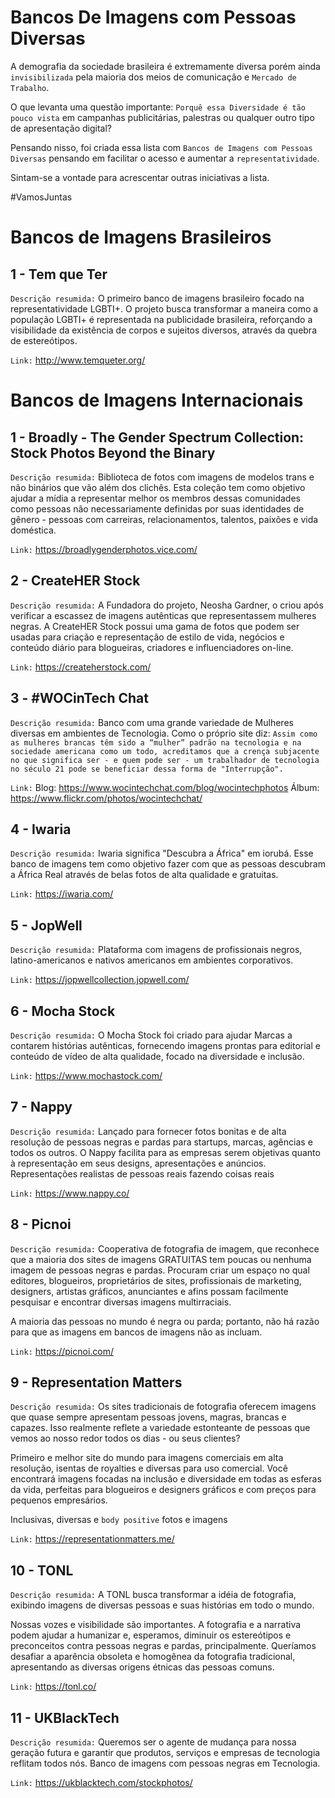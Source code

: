 # Bancos De Imagens com Pessoas Diversas 

A demografia da sociedade brasileira é extremamente diversa porém ainda `invisibilizada` pela maioria dos meios de comunicação e `Mercado de Trabalho`.

O que levanta uma questão importante: 
`Porquê essa Diversidade é tão pouco vista` em campanhas publicitárias, palestras ou qualquer outro tipo de apresentação digital? 

Pensando nisso, foi criada essa lista com `Bancos de Imagens com Pessoas Diversas` pensando em facilitar o acesso e aumentar a `representatividade`.

Sintam-se a vontade para acrescentar outras iniciativas a lista. 

#VamosJuntas

# Bancos de Imagens Brasileiros

## 1 - Tem que Ter 

`Descrição resumida:` O primeiro banco de imagens brasileiro focado na representatividade LGBTI+. O projeto busca transformar a maneira como a população LGBTI+ é representada na publicidade brasileira, reforçando a visibilidade da existência de corpos e sujeitos diversos, através da quebra de estereótipos.

`Link:` http://www.temqueter.org/

# Bancos de Imagens Internacionais

## 1 - Broadly - The Gender Spectrum Collection: Stock Photos Beyond the Binary

`Descrição resumida:` Biblioteca de fotos com imagens de modelos trans e não binários que vão além dos clichês. Esta coleção tem como objetivo ajudar a mídia a representar melhor os membros dessas comunidades como pessoas não necessariamente definidas por suas identidades de gênero - pessoas com carreiras, relacionamentos, talentos, paixões e vida doméstica.

`Link:` https://broadlygenderphotos.vice.com/

## 2 - CreateHER Stock 

`Descrição resumida:` A Fundadora do projeto, Neosha Gardner, o criou após verificar a escassez de imagens autênticas que representassem mulheres negras. A CreateHER Stock possui uma gama de fotos que podem ser usadas para criação e representação de estilo de vida, negócios e conteúdo diário para blogueiras, criadores e influenciadores on-line.

`Link:` https://createherstock.com/

## 3 - #WOCinTech Chat

`Descrição resumida:` Banco com uma grande variedade de Mulheres diversas em ambientes de Tecnologia. Como o próprio site diz: `Assim como as mulheres brancas têm sido a “mulher” padrão na tecnologia e na sociedade americana como um todo, acreditamos que a crença subjacente no que significa ser - e quem pode ser - um trabalhador de tecnologia no século 21 pode se beneficiar dessa forma de "Interrupção".`

`Link:` Blog:  https://www.wocintechchat.com/blog/wocintechphotos
        Álbum: https://www.flickr.com/photos/wocintechchat/ 

## 4 - Iwaria 

`Descrição resumida:` Iwaria significa "Descubra a África" em iorubá. Esse banco de imagens tem como objetivo fazer com que as pessoas descubram a África Real através de belas fotos de alta qualidade e gratuitas.

`Link:` https://iwaria.com/ 

## 5 - JopWell

`Descrição resumida:` Plataforma com imagens de profissionais negros, latino-americanos e nativos americanos em ambientes corporativos.

`Link:` https://jopwellcollection.jopwell.com/

## 6 - Mocha Stock 

`Descrição resumida:` O Mocha Stock foi criado para ajudar Marcas a contarem histórias autênticas, fornecendo imagens prontas para editorial e conteúdo de vídeo de alta qualidade, focado na diversidade e inclusão.

`Link:` https://www.mochastock.com/ 

## 7 - Nappy

`Descrição resumida:` Lançado para fornecer fotos bonitas e de alta resolução de pessoas negras e pardas para startups, marcas, agências e todos os outros. O Nappy facilita para as empresas serem objetivas quanto à representação em seus designs, apresentações e anúncios. Representações realistas de pessoas reais fazendo coisas reais

`Link:` https://www.nappy.co/

## 8 - Picnoi 

`Descrição resumida:` Cooperativa de fotografia de imagem, que reconhece que a maioria dos sites de imagens GRATUITAS tem poucas ou nenhuma imagem de pessoas negras e pardas. Procuram criar um espaço no qual editores, blogueiros, proprietários de sites, profissionais de marketing, designers, artistas gráficos, anunciantes e afins possam facilmente pesquisar e encontrar diversas imagens multirraciais.

A maioria das pessoas no mundo é negra ou parda; portanto, não há razão para que as imagens em bancos de imagens não as incluam.

`Link:` https://picnoi.com/

## 9 - Representation Matters

`Descrição resumida:` Os sites tradicionais de fotografia oferecem imagens que quase sempre apresentam pessoas jovens, magras, brancas e capazes. Isso realmente reflete a variedade estonteante de pessoas que vemos ao nosso redor todos os dias - ou seus clientes?

Primeiro e melhor site do mundo para imagens comerciais em alta resolução, isentas de royalties e diversas para uso comercial. Você encontrará imagens focadas na inclusão e diversidade em todas as esferas da vida, perfeitas para blogueiros e designers gráficos e com preços para pequenos empresários.

Inclusivas, diversas e `body positive` fotos e imagens

`Link:` https://representationmatters.me/

## 10 - TONL 

`Descrição resumida:` A TONL busca transformar a idéia de fotografia, exibindo imagens de diversas pessoas e suas histórias em todo o mundo.

Nossas vozes e visibilidade são importantes. A fotografia e a narrativa podem ajudar a humanizar e, esperamos, diminuir os estereótipos e preconceitos contra pessoas negras e pardas, principalmente. Queríamos desafiar a aparência obsoleta e homogênea da fotografia tradicional, apresentando as diversas origens étnicas das pessoas comuns.

`Link:` https://tonl.co/

## 11 - UKBlackTech 

`Descrição resumida:` 
Queremos ser o agente de mudança para nossa geração futura e garantir que produtos, serviços e empresas de tecnologia reflitam todos nós. Banco de imagens com pessoas negras em Tecnologia.

`Link:` https://ukblacktech.com/stockphotos/
